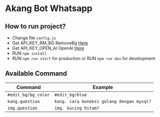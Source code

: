 # Akang Bot Whatsapp

## How to run project?
- Change file `config.js`
- Get API_KEY_RM_BG RemoveBg [Here](https://www.remove.bg/api#api-reference)
- Get API_KEY_OPEN_AI OpenAI [Here](https://beta.openai.com/account/api-keys)
- RUN `npm install`
- RUN `npm run start` for production 
or RUN `npm run dev` for development

## Available Command
Command  | Example
------------- | -------------
`#edit_bg/bg_color`  | `#edit_bg/blue`
`kang.question`  | `kang. cara koneksi golang dengan mysql?`
`img.question`  | `img. kucing hitam?`

